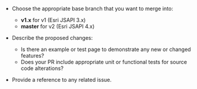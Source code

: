 - Choose the appropriate base branch that you want to merge into:
  - **v1.x** for v1 (Esri JSAPI 3.x)
  - **master** for v2 (Esri JSAPI 4.x)

- Describe the proposed changes:
  - Is there an example or test page to demonstrate any new or changed features?
  - Does your PR include appropriate unit or functional tests for source code alterations?

- Provide a reference to any related issue.
